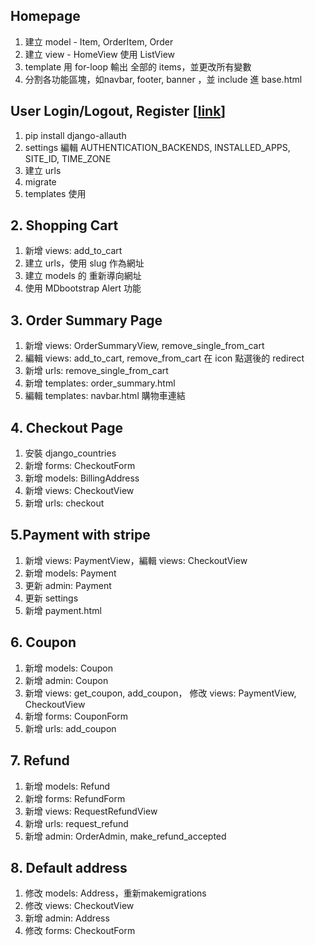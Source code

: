 ## Homepage
1. 建立 model - Item, OrderItem, Order
2. 建立 view - HomeView 使用 ListView
3. template 用 for-loop 輸出 全部的 items，並更改所有變數
4. 分割各功能區塊，如navbar, footer, banner ，並 include 進 base.html

## User Login/Logout, Register [[link](https://django-allauth.readthedocs.io/en/latest/installation.html)]
1. pip install django-allauth
2. settings 編輯 AUTHENTICATION_BACKENDS, INSTALLED_APPS, SITE_ID, TIME_ZONE
3. 建立 urls
4. migrate
5. templates 使用

## 2. Shopping Cart
1. 新增 views: add_to_cart
2. 建立 urls，使用 slug 作為網址
3. 建立 models 的 重新導向網址
3. 使用 MDbootstrap Alert 功能

## 3. Order Summary Page
1. 新增 views: OrderSummaryView, remove_single_from_cart
2. 編輯 views: add_to_cart, remove_from_cart 在 icon 點選後的 redirect
3. 新增 urls: remove_single_from_cart
4. 新增 templates: order_summary.html
5. 編輯 templates: navbar.html 購物車連結


## 4. Checkout Page
1. 安裝 django_countries
2. 新增 forms: CheckoutForm
3. 新增 models: BillingAddress
4. 新增 views: CheckoutView
5. 新增 urls: checkout

## 5.Payment with stripe
1. 新增 views: PaymentView，編輯 views: CheckoutView
2. 新增 models: Payment
3. 更新 admin: Payment
4. 更新 settings
5. 新增 payment.html

## 6. Coupon 
1. 新增 models: Coupon
2. 新增 admin: Coupon
3. 新增 views: get_coupon, add_coupon， 修改 views: PaymentView, CheckoutView
4. 新增 forms: CouponForm
5. 新增 urls: add_coupon

## 7. Refund
1. 新增 models: Refund
2. 新增 forms: RefundForm
3. 新增 views: RequestRefundView
4. 新增 urls: request_refund
5. 新增 admin: OrderAdmin, make_refund_accepted

## 8. Default address
1. 修改 models: Address，重新makemigrations
2. 修改 views: CheckoutView
3. 新增 admin: Address
4. 修改 forms: CheckoutForm